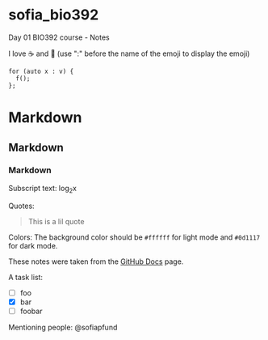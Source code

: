 # sofia_bio392
Day 01 BIO392 course - Notes

I love ☕ and 💃 (use ":" before the name of the emoji to display the emoji)

```piece of code
for (auto x : v) {
  f();
};
```
# Markdown
## Markdown
### Markdown

Subscript text:
log<sub>2</sub>x

Quotes:
> This is a lil quote

Colors:
The background color should be `#ffffff` for light mode and `#0d1117` for dark mode.

These notes were taken from the [GitHub Docs](https://docs.github.com/en/get-started/writing-on-github/getting-started-with-writing-and-formatting-on-github/basic-writing-and-formatting-syntax) page.

A task list:
- [ ] foo
- [x] bar
- [ ] foobar

Mentioning people: @sofiapfund

